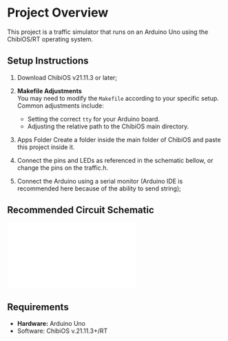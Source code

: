 # Project Overview

This project is a traffic simulator that runs on an Arduino Uno using the ChibiOS/RT operating system.

## Setup Instructions
1. Download ChibiOS v21.11.3 or later;

2. **Makefile Adjustments**  
   You may need to modify the `Makefile` according to your specific setup. Common adjustments include:
   - Setting the correct `tty` for your Arduino board.
   - Adjusting the relative path to the ChibiOS main directory.

3. Apps Folder
	Create a folder inside the main folder of ChibiOS and paste this project inside it.

4. Connect the pins and LEDs as referenced in the schematic bellow, or change the pins on the traffic.h.

5. Connect the Arduino using a serial monitor (Arduino IDE is recommended here because of the ability to send string);
	
## Recommended Circuit Schematic
![Schematic](./imgs/schematic.pdf)


## Requirements
- **Hardware:** Arduino Uno
- Software: ChibiOS v.21.11.3+/RT
